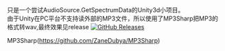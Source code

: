 只是一个尝试AudioSource.GetSpectrumData的Unity3d小项目。  
由于Unity在PC平台不支持读外部的MP3文件，所以使用了MP3Sharp把MP3的格式转wav,最终效果见release <a href="https://github.com/WICNAO/AudioReadable/releases"><img alt="GitHub Releases" src="https://img.shields.io/github/downloads/WICNAO/AudioReadable/latest/total?color=%2366ccff"></a>

MP3Sharp(https://github.com/ZaneDubya/MP3Sharp)
 
